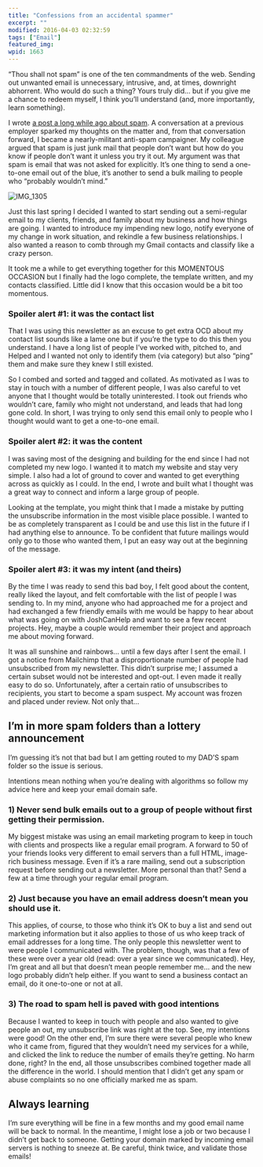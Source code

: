 ```yaml
---
title: "Confessions from an accidental spammer"
excerpt: ""
modified: 2016-04-03 02:32:59
tags: ["Email"]
featured_img:
wpid: 1663
---
```



“Thou shall not spam” is one of the ten commandments of the web. Sending out unwanted email is unnecessary, intrusive, and, at times, downright abhorrent. Who would do such a thing? Yours truly did… but if you give me a chance to redeem myself, I think you’ll understand (and, more importantly, learn something).

I wrote [a post a long while ago about spam](/spam-what-is-it-what-does-it-do-why-am-i-sending-it-who-cares/). A conversation at a previous employer sparked my thoughts on the matter and, from that conversation forward, I became a nearly-militant anti-spam campaigner. My colleague argued that spam is just junk mail that people don’t want but how do you know if people don’t want it unless you try it out. My argument was that spam is email that was not asked for explicitly. It’s one thing to send a one-to-one email out of the blue, it’s another to send a bulk mailing to people who “probably wouldn’t mind.”

![](/_images/2010/08/IMG_1305.jpg "IMG_1305")  

Just this last spring I decided I wanted to start sending out a semi-regular email to my clients, friends, and family about my business and how things are going. I wanted to introduce my impending new logo, notify everyone of my change in work situation, and rekindle a few business relationships. I also wanted a reason to comb through my Gmail contacts and classify like a crazy person.

It took me a while to get everything together for this MOMENTOUS OCCASION but I finally had the logo complete, the template written, and my contacts classified. Little did I know that this occasion would be a bit too momentous.

### Spoiler alert #1: it was the contact list

That I was using this newsletter as an excuse to get extra OCD about my contact list sounds like a lame one but if you’re the type to do this then you understand. I have a long list of people I’ve worked with, pitched to, and Helped and I wanted not only to identify them (via category) but also “ping” them and make sure they knew I still existed.

So I combed and sorted and tagged and collated. As motivated as I was to stay in touch with a number of different people, I was also careful to vet anyone that I thought would be totally uninterested. I took out friends who wouldn’t care, family who might not understand, and leads that had long gone cold. In short, I was trying to only send this email only to people who I thought would want to get a one-to-one email.

### Spoiler alert #2: it was the content

I was saving most of the designing and building for the end since I had not completed my new logo. I wanted it to match my website and stay very simple. I also had a lot of ground to cover and wanted to get everything across as quickly as I could. In the end, I wrote and built what I thought was a great way to connect and inform a large group of people.

Looking at the template, you might think that I made a mistake by putting the unsubscribe information in the most visible place possible. I wanted to be as completely transparent as I could be and use this list in the future if I had anything else to announce. To be confident that future mailings would only go to those who wanted them, I put an easy way out at the beginning of the message.

### Spoiler alert #3: it was my intent (and theirs)

By the time I was ready to send this bad boy, I felt good about the content, really liked the layout, and felt comfortable with the list of people I was sending to. In my mind, anyone who had approached me for a project and had exchanged a few friendly emails with me would be happy to hear about what was going on with JoshCanHelp and want to see a few recent projects. Hey, maybe a couple would remember their project and approach me about moving forward.

It was all sunshine and rainbows… until a few days after I sent the email. I got a notice from Mailchimp that a disproportionate number of people had unsubscribed from my newsletter. This didn’t surprise me; I assumed a certain subset would not be interested and opt-out. I even made it really easy to do so. Unfortunately, after a certain ratio of unsubscribes to recipients, you start to become a spam suspect. My account was frozen and placed under review. Not only that…

I’m in more spam folders than a lottery announcement
----------------------------------------------------

I’m guessing it’s not that bad but I am getting routed to my DAD’S spam folder so the issue is serious.

Intentions mean nothing when you’re dealing with algorithms so follow my advice here and keep your email domain safe.

### 1) Never send bulk emails out to a group of people without first getting their permission.

My biggest mistake was using an email marketing program to keep in touch with clients and prospects like a regular email program. A forward to 50 of your friends looks very different to email servers than a full HTML, image-rich business message. Even if it’s a rare mailing, send out a subscription request before sending out a newsletter. More personal than that? Send a few at a time through your regular email program.

### 2) Just because you have an email address doesn’t mean you should use it.

This applies, of course, to those who think it’s OK to buy a list and send out marketing information but it also applies to those of us who keep track of email addresses for a long time. The only people this newsletter went to were people I communicated with. The problem, though, was that a few of these were over a year old (read: over a year since we communicated). Hey, I’m great and all but that doesn’t mean people remember me… and the new logo probably didn’t help either. If you want to send a business contact an email, do it one-to-one or not at all.

### 3) The road to spam hell is paved with good intentions

Because I wanted to keep in touch with people and also wanted to give people an out, my unsubscribe link was right at the top. See, my intentions were good! On the other end, I’m sure there were several people who knew who it came from, figured that they wouldn’t need my services for a while, and clicked the link to reduce the number of emails they’re getting. No harm done, right? In the end, all those unsubscribes combined together made all the difference in the world. I should mention that I didn’t get any spam or abuse complaints so no one officially marked me as spam.

Always learning
---------------

I’m sure everything will be fine in a few months and my good email name will be back to normal. In the meantime, I might lose a job or two because I didn’t get back to someone. Getting your domain marked by incoming email servers is nothing to sneeze at. Be careful, think twice, and validate those emails!
